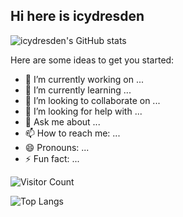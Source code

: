 ## Hi here is icydresden

![icydresden's GitHub stats](https://github-readme-stats.vercel.app/api?username=icydresden&show_icons=true&theme=tokyonight)



Here are some ideas to get you started:

- 🔭 I’m currently working on ...
- 🌱 I’m currently learning ...
- 👯 I’m looking to collaborate on ...
- 🤔 I’m looking for help with ...
- 💬 Ask me about ...
- 📫 How to reach me: ...
- 😄 Pronouns: ...
- ⚡ Fun fact: ...


![Visitor Count](https://profile-counter.glitch.me/icydresden/count.svg)

![Top Langs](https://github-readme-stats.vercel.app/api/top-langs/?username=icydresden&layout=compact&theme=tokyonight)
